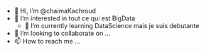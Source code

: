 - 👋 Hi, I’m @chaimaKachroud
- 👀 I’m interested in  tout ce qui est BigData
  - 🌱 I’m currently learning  DataScience mais je suis debutante
- 💞️ I’m looking to collaborate on ...
- 📫 How to reach me ...

<!---
chaimaKachroud/chaimaKachroud is a ✨ special ✨ repository because its `README.md` (this file) appears on your GitHub profile.
You can click the Preview link to take a look at your changes.
--->

